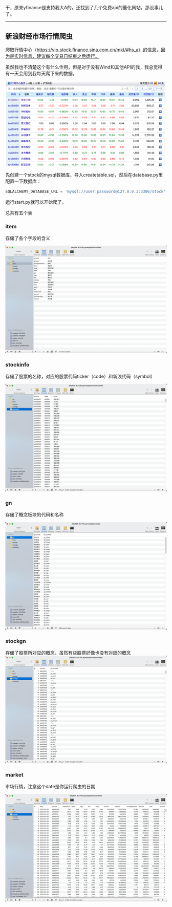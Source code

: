 干，原来yfinance是支持我大A的，还找到了几个免费api的量化网站，那没事儿了。

---

## 新浪财经市场行情爬虫

爬取行情中心（https://vip.stock.finance.sina.com.cn/mkt/#hs_a）的信息，因为是实时信息，建议每个交易日结束之后运行。

虽然我也不清楚这个有什么作用，但是对于没有Wind和其他API的我，我总觉得有一天会用到我每天爬下来的数据。

![images/1.png](./images/1.png)

先创建一个stock的mysql数据库，导入createtable.sql，然后在database.py里配置一下数据库：

```python
SQLALCHEMY_DATABASE_URL = 'mysql://user:password@127.0.0.1:3306/stock' 
```

运行start.py就可以开始爬了。

总共有五个表

### item

存储了各个字段的含义

![images/2.png](./images/2.png)

### stockinfo

存储了股票的名称，对应的股票代码ticker（code）和新浪代码（symbol）

![images/1.png](./images/3.png)

### gn

存储了概念板块的代码和名称

![images/1.png](./images/4.png)

### stockgn

存储了股票所对应的概念，虽然有些股票好像也没有对应的概念![images/1.png](./images/5.png)

### market

市场行情，注意这个date是你运行爬虫的日期

![images/1.png](./images/6.png)
